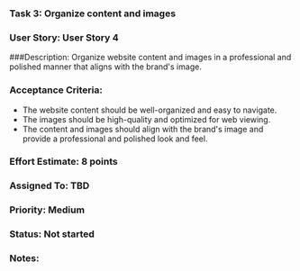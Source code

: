 ### Task 3: Organize content and images
### User Story: User Story 4
###Description: Organize website content and images in a professional and polished manner that aligns with the brand's image.
### Acceptance Criteria:
- The website content should be well-organized and easy to navigate.
- The images should be high-quality and optimized for web viewing.
- The content and images should align with the brand's image and provide a professional and polished look and feel.
### Effort Estimate: 8 points
### Assigned To: TBD
### Priority: Medium
### Status: Not started
### Notes: